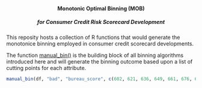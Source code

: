 #### <p align="center"> Monotonic Optimal Binning (MOB) </p>
##### <p align="center">  for Consumer Credit Risk Scorecard Development </p>

This reposity hosts a collection of R functions that would generate the monotonice binning employed in consumer credit scorecard developments. 

The function [manual_bin()](https://github.com/statcompute/MonotonicBinning/blob/master/code/manual_bin.R) is the building block of all binning algorithms introduced here and will generate the binning outcome based upon a list of cutting points for each attribute. 

```r
manual_bin(df, "bad", "bureau_score", c(602, 621, 636, 649, 661, 676, 693, 717))
```
